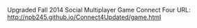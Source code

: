 Upgraded Fall 2014 Social Multiplayer Game Connect Four
URL: http://npb245.github.io/Connect4Updated/game.html
